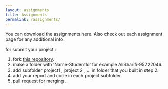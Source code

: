 ```yaml
---
layout: assignments
title: Assignments
permalink: /assignments/
---
```

You can download the assignments here. Also check out each assignment page for any additional info.

for submit your project :

1. fork [this repository](https://github.com/alisharifi2000/CS-SBU-DataMining-Msc-project-2021).
2. make a folder with 'Name-StudentId' for example  AliSharifi-95222046.
3. add subfolder project1 , project 2 , ... in folder that you built in step 2.
4. add your report and code in each project subfolder.
5. pull request for merging .
